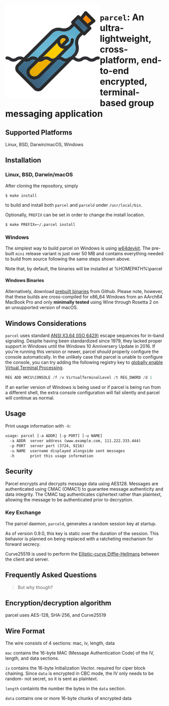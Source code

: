 [<img align="left" src="./resources/parcel_logo.png" width="300"/>](https://user-images.githubusercontent.com/52170171/155866095-645d9e43-57d8-4d77-b193-ba1618b75ce5.png)

# `parcel`: An ultra-lightweight, cross-platform, end-to-end encrypted, terminal-based group messaging application

## Supported Platforms

Linux, BSD, Darwin/macOS, Windows

## Installation

### Linux, BSD, Darwin/macOS 

After cloning the repository, simply

```console
$ make install
```

to build and install both `parcel` and `parceld` under `/usr/local/bin`.

Optionally, `PREFIX` can be set in order to change the install location.

```console
$ make PREFIX=~/.parcel install
```

### Windows

The simplest way to build parcel on Windows is using [w64devkit](https://github.com/skeeto/w64devkit). The pre-built `mini` release variant is just over 50 MB and contains everything needed to build from source following the same steps shown above.

Note that, by default, the binaries will be installed at %HOMEPATH%\parcel

#### Windows Binaries

Alternatively, download [prebuilt binaries](https://github.com/jason-conway/parcel/releases/) from Github. Please note, however, that these builds are cross-compiled for x86_64 Windows from an AArch64 MacBook Pro and only **minimally tested** using Wine through Rosetta 2 on an unsupported version of macOS.

## Windows Considerations

`parcel` uses standard [ANSI X3.64 (ISO 6429)](https://nvlpubs.nist.gov/nistpubs/Legacy/FIPS/fipspub86.pdf) escape sequences for in-band signaling. Despite having been standardized since 1979, they lacked proper support in Windows until the Windows 10 Anniversery Update in 2016. If you're running this version or newer, parcel *should* properly configure the console automatically. In the unlikely case that parcel is unable to configure the console, you can try adding the following registry key to [globally enable Virtual Terminal Processing](https://superuser.com/questions/413073/windows-console-with-ansi-colors-handling).

```ps1
REG ADD HKCU\CONSOLE /f /v VirtualTerminalLevel /t REG_DWORD /d 1
```

If an earlier version of Windows is being used or if parcel is being run from a different shell, the extra console configuration will fail silently and parcel will continue as normal.

## Usage

Print usage information with `-h`:

    usage: parcel [-a ADDR] [-p PORT] [-u NAME]
      -a ADDR  server address (www.example.com, 111.222.333.444)
      -p PORT  server port (3724, 9216)
      -u NAME  username displayed alongside sent messages
      -h       print this usage information

## Security

Parcel encrypts and decrypts message data using AES128. Messages are authenticated using CMAC (OMAC1) to guarantee message authenticity and data integrity. The CMAC tag authenticates ciphertext rather than plaintext, allowing the message to be authenticated prior to decryption.

### Key Exchange

The parcel daemon, `parceld`, generates a random session key at startup.

As of version 0.9.0, this key is static over the duration of the session. This behavior is planned on being replaced with a ratcheting mechanism for forward secrecy.

Curve25519 is used to perform the [Elliptic-curve Diffie-Hellmans](https://en.wikipedia.org/wiki/Elliptic-curve_Diffie%E2%80%93Hellman) between the client and server. 


## Frequently Asked Questions

> But why though?


## Encryption/decryption algorithm

parcel uses AES-128, SHA-256, and Curve25519

## Wire Format

The wire consists of 4 sections: mac, iv, length, data

`mac` contains the 16-byte MAC (Message Authentication Code) of the IV, length, and data sections. 

`iv` contains the 16-byte Initialization Vector. required for ciper block chaining. Since `data` is encrypted in CBC mode, the IV only needs to be random- not secret, so it is sent as plaintext.

`length` containts the number the bytes in the `data` section. 

`data` contains one or more 16-byte chunks of encrypted data
